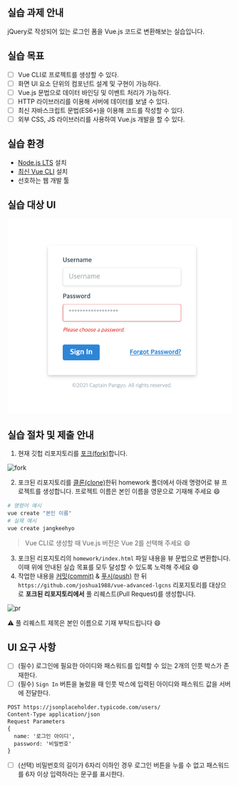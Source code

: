 ## 실습 과제 안내

jQuery로 작성되어 있는 로그인 폼을 Vue.js 코드로 변환해보는 실습입니다.

## 실습 목표

- [ ] Vue CLI로 프로젝트를 생성할 수 있다.
- [ ] 화면 UI 요소 단위의 컴포넌트 설계 및 구현이 가능하다.
- [ ] Vue.js 문법으로 데이터 바인딩 및 이벤트 처리가 가능하다.
- [ ] HTTP 라이브러리를 이용해 서버에 데이터를 보낼 수 있다.
- [ ] 최신 자바스크립트 문법(ES6+)을 이용해 코드를 작성할 수 있다.
- [ ] 외부 CSS, JS 라이브러리를 사용하여 Vue.js 개발을 할 수 있다.

## 실습 환경

- [Node.js LTS](https://nodejs.org/ko/) 설치
- [최신 Vue CLI](https://cli.vuejs.org/guide/installation.html) 설치
- 선호하는 웹 개발 툴

## 실습 대상 UI

![ui](./ui.png)

## 실습 절차 및 제출 안내

1. 현재 깃헙 리포지토리를 [포크(fork)](https://docs.github.com/en/github/getting-started-with-github/fork-a-repo)합니다.

![fork](./fork.gif)

2. 포크된 리포지토리를 [클론(clone)](https://www.git-tower.com/learn/git/commands/git-clone/)한뒤 homework 폴더에서 아래 명령어로 뷰 프로젝트를 생성합니다. 프로젝트 이름은 본인 이름을 영문으로 기재해 주세요 😄

```bash
# 명령어 예시
vue create "본인 이름"
# 실제 예시
vue create jangkeehyo
```

> Vue CLI로 생성할 때 Vue.js 버전은 Vue 2를 선택해 주세요 😄

3. 포크된 리포지토리의 `homework/index.html` 파일 내용을 뷰 문법으로 변환합니다. 이때 위에 안내된 실습 목표를 모두 달성할 수 있도록 노력해 주세요 😄
4. 작업한 내용을 [커밋(commit)](https://git-scm.com/docs/git-commit) & [푸시(push)](https://git-scm.com/docs/git-push) 한 뒤 `https://github.com/joshua1988/vue-advanced-lgcns` 리포지토리를 대상으로 **포크된 리포지토리에서** 풀 리퀘스트(Pull Request)를 생성합니다.

![pr](./pr.gif)

⚠️ 풀 리퀘스트 제목은 본인 이름으로 기재 부탁드립니다 😄

## UI 요구 사항

- [ ] (필수) 로그인에 필요한 아이디와 패스워드를 입력할 수 있는 2개의 인풋 박스가 존재한다.
- [ ] (필수) `Sign In` 버튼을 눌렀을 때 인풋 박스에 입력된 아이디와 패스워드 값을 서버에 전달한다.

```
POST https://jsonplaceholder.typicode.com/users/
Content-Type application/json
Request Parameters
{
  name: '로그인 아이디',
  password: '비밀번호'
}
```

- [ ] (선택) 비밀번호의 길이가 6자리 이하인 경우 로그인 버튼을 누를 수 없고 패스워드를 6자 이상 입력하라는 문구를 표시한다.
